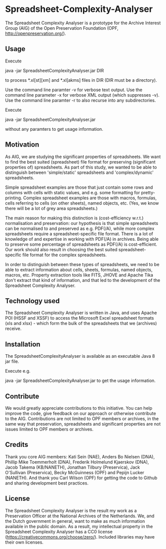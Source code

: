# Spreadsheet-Complexity-Analyser
The Spreadsheet Complexity Analyser is a prototype for the Archive Interest Group (AIG) of the Open Preservation Foundation (OPF, http://openpreservation.org/).
## Usage
Execute

java -jar SpreadsheetComplexityAnalyser.jar DIR

to process *.xl[st][xm] and *.xl[akms] files in DIR (DIR must be a directory).

Use the command line paramter -v for verbose text output. Use the command line parameter -x for verbose XML output (which suppresses -v). Use the command line paramter -r to also recurse into any subdirectories.

Execute

java -jar SpreadsheetComplexityAnalyser.jar

without any paramters to get usage information.

## Motivation
As AIG, we are studying the significant properties of spreadsheets. We want to find the best suited (spreadsheet) file format for preserving (significant properties of) spreadsheets. As part of this study, we wanted to be able to distinguish between 'simple/static' spreadsheets and 'complex/dynamic' spreadsheets.

Simple spreadsheet examples are those that just contain some rows and columns with cells with static values, and e.g. some formatting for pretty-printing. Complex spreadsheet examples are those with macros, formulas, cells referring to cells (on other sheets), named objects, etc. (Yes, we know there will be a lot of grey area spreadsheets.) 

The main reason for making this distinction is (cost-efficiency w.r.t.) normalisation and preservation: our hypothesis is that simple spreadsheets can be normalised to and preserved as e.g. PDF(/A), while more complex spreadsheets require a spreadsheet-specific file format. There is a lot of knowledge of and expertise in working with PDF(/A) in archives. Being able to preserve some percentage of spreadsheets as PDF(/A) is cost-efficient. Our work should also result in choosing the best suited spreadsheet-specific file format for the complex spreadsheets.

In order to distinguish between these types of spreadsheets, we need to be able to extract information about cells, sheets, formulas, named objects, macros, etc. Property extraction tools like FITS, JHOVE and Apache Tika don't extract that kind of information, and that led to the development of the Spreadsheet Complexity Analyser.
## Technology used
The Spreadsheet Complexity Analyser is written in Java, and uses Apache POI (HSSF and XSSF) to access the Microsoft Excel spreadsheet formats (xls and xlsx) - which form the bulk of the spreadsheets that we (archives) receive.
## Installation
The SpreadsheetComplexityAnalyser is available as an executable Java 8 jar file. 

Execute e.g.

java -jar SpreadsheetComplexityAnalyser.jar to get the usage information.
## Contribute
We would greatly appreciate contributions to this initiative. You can help improve the code, give feedback on our approach or otherwise contribute to the AIG. Contributions are not limited to OPF members or archives, in the same way that preservation, spreadsheets and significant properties are not issues limited to OPF members or archives.
## Credits
Thank you core AIG members: Kati Sein (NAE), Anders Bo Nielsen (DNA), Phillip Mike Toemmerholt (DNA), Frederik Holmelund Kjaerskov (DNA), Jacob Takema (KB/NANETH), Jonathan Tilbury (Preservica), Jack O'Sullivan (Preservica), Becky McGuinness (OPF) and Pepijn Lucker (NANETH).
And thank you Carl Wilson (OPF) for getting the code to Github and sharing development best practices.
## License
The Spreadsheet Complexity Analyser is the result my work as a Preservation Officer at the National Archives of the Netherlands. We, and the Dutch government in general, want to make as much information available in the public domain. As a result, my intellectual property in the Spreadsheet Complexity Analyser has a CC0 license (https://creativecommons.org/choose/zero/). Included libraries may have their own licenses.
